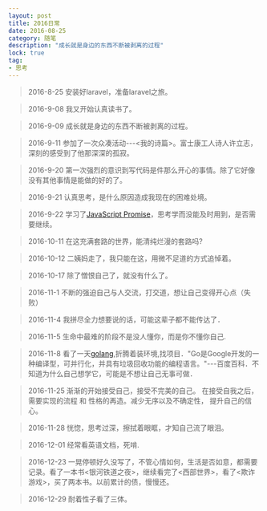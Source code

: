 ```yaml
---
layout: post
title: 2016日常
date: 2016-08-25
category: 随笔
description: "成长就是身边的东西不断被剥离的过程"
lock: true
tag: 
- 思考
---
```


> 2016-8-25 安装好laravel，准备laravel之旅。

> 2016-9-08 我又开始认真读书了。

> 2016-9-09 成长就是身边的东西不断被剥离的过程。

> 2016-9-11 参加了一次众凑活动---<我的诗篇>。富士康工人诗人许立志，深刻的感受到了他那深深的孤寂。

> 2016-9-20 第一次强烈的意识到写代码是件那么开心的事情。除了它好像没有其他事情是能做的好的了。

> 2016-9-21 认真思考，是什么原因造成我现在的困难处境。

> 2016-9-22 学习了[JavaScript Promise](http://azu.github.io/promises-book/)，思考学而没能及时用到，是否需要继续。

> 2016-10-11 在这充满套路的世界，能清纯烂漫的套路吗?

> 2016-10-12 二姨妈走了，我只能在这，用微不足道的方式追悼着。

> 2016-10-17 除了憎恨自己了，就没有什么了。

> 2016-11-1 不断的强迫自己与人交流，打交道，想让自己变得开心点（失败）

> 2016-11-4 我拼尽全力想要说的话，可能这辈子都不能传达了．

> 2016-11-5 生命中最难的阶段不是没人懂你，而是你不懂你自己.

> 2016-11-8 看了一天[golang](https://github.com/astaxie/build-web-application-with-golang/tree/master/zh),折腾着装环境,找项目．"Go是Google开发的一种编译型，可并行化，并具有垃圾回收功能的编程语言。"---百度百科．不知道为什么自己想学它，可能是不想让自己无事可做．

> 2016-11-25 渐渐的开始接受自己，接受不完美的自己。 在接受自我之后，需要实现的流程 和 性格的再造。减少无序以及不确定性， 提升自己的信心。

> 2016-11-28 恍惚，思考过深，擦拭着眼眶，才知自己流了眼泪。

> 2016-12-01 经常看英语文档，死啃.

> 2016-12-23 一晃停顿好久没写了，不管心情如何，生活是否如意，都需要记录。看了一本书<银河铁道之夜>，继续看完了<西部世界>，看了<欺诈游戏>，买了两本书。以前累计的债，慢慢还。

> 2016-12-29 耐着性子看了三体。
